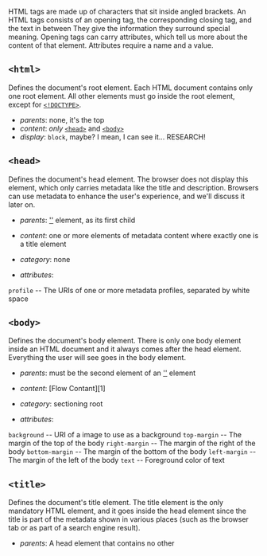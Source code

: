 HTML tags are made up of characters that sit inside angled brackets. An HTML tags consists of an opening tag, the corresponding closing tag, and the text in between They give the information they surround special meaning. Opening tags can carry attributes, which tell us more about the content of that element. Attributes require a name and a value.

## `<html>`

Defines the document's root element. Each HTML document contains only one root element. All other elements must go inside the root element, except for [`<!DOCTYPE>`](#doctype).

* _parents_: none, it's the top
* _content_: _only_ [`<head>`](#head) and [`<body>`](#body)
* _display_: `block`, maybe? I mean, I can see it... RESEARCH!


## `<head>`

Defines the document's head element. The browser does not display this element, which only carries metadata like the title and description. Browsers can use metadata to enhance the user's experience, and we'll discuss it later on.

* _parents_: ['<HTML>'](#HTML) element, as its first child
* _content_: one or more elements of metadata content where exactly one is a title element
* _category_: none

* _attributes_:

`profile` -- The URIs of one or more metadata profiles, separated by white space


## `<body>`

Defines the document's body element. There is only one body element inside an HTML document and it always comes after the head element. Everything the user will see goes in the body element.

* _parents_: must be the second element of an ['<html>'](#html) element
* _content_: [Flow Contant][1]
* _category_: sectioning root

* _attributes_:

`background` -- URI of a image to use as a background
`top-margin` -- The margin of the top of the body
`right-margin` -- The margin of the right of the body
`bottom-margin` -- The margin of the bottom of the body
`left-margin` -- The margin of the left of the body
`text` -- Foreground color of text


## `<title>`

Defines the document's title element. The title element is the only mandatory HTML element, and it goes inside the head element since the title is part of the metadata shown in various places (such as the browser tab or as part of a search engine result).


* _parents_: A head element that contains no other <title> element.
* _content_: Text that is not inter-element whitespace
* _category_: metadata content


## `<!DOCTYPE html>`

The doctype is a formal declaration, placed at the very start of an HTML document, that the document is a standard HTML document.

* _category_: none


## `<!- -  and  - ->`

Comments are notes you put in your HTML document for your own needs.

* _category_: none


## `<a>`

This tag is used to create a link to external resources such as a different webpage, an email, an image, a different section of the current document, and so on.

* _parents_: Any element that accepts phrasing content, or any element that accepts [Flow Contant][1]
* _content_: transparent, containing either [Flow Contant][1] or phrasing content
* _display_: `inline`
* _category_: any [Flow Contant][1], palpable content, phrasing content, interactive content

* _attributes_:

`href` -- single required attribute for anchors defining a hypertext source link
`rel` -- this attribute specifies the relationship of the target object to the link object.
`type` -- Indicates the numbering type
`target` -- specifies where to display the linked resource


## `<article>`

Represents a self-contained composition in a document, page, application, or site, which is intended to be independently distributable or reusable

* _parents_: Any element that accepts [Flow Contant][1]
* _content_: any [Flow Contant][1]
* _category_: [Flow Contant][1], sectioning content, palpable content.


## `<div>`

HTML Document Division Element is the generic container for flow content, which does not inherently represent anything. It can be used to group elements for styling purposes or because they share attribute values. It should be used only when no other semantic element is appropriate.

* _parents_: anything that accepts [Flow Content][1], which is apparently a lot of things.
* _content_: any [Flow Contant][1], palpable content (WTF?)
* _display_: `block`


## `<footer>`

Represents a footer for its nearest sectioning content or sectioning root element. A footer typically contains information about the author of the section, copyright data or links to related documents.

* _parents_: Any element that accepts [Flow Contant][1]
* _content_: [Flow Contant][1] but with no footer or header descendants
* _category_:[Flow Contant][1], palpable content


## `<header>`

Represents a group of introductory or navigational aids. It may contain some heading elements but also other elements like a logo, wrapped section's header, a search form, and so on. <h1>, <h2>, <h3>, <h4>, <h5>, <h6> These tags define headings, ranging from h1 for the most general heading to h6 for the most 		specific.

* _parents_: Any element that accepts [Flow Contant][1]
* _content_: [Flow Contant][1] but with no footer or header descendants
* _display_: `block`
* _category_: [Flow Contant][1], palpable content

## `<nav>`

Represents a section of a page that links to other pages or to parts within the page: a section with navigation links.

* _parents_: Any element that accepts [Flow Contant][1]
* _content_: [Flow Contant][1]
* _category_: [Flow Contant][1], sectioning content, palpable content


## `<ol>`

Represents an ordered list of items.

* _parents_: Any element that accepts [Flow Contant][1]
* _content_: Zero or more list elements
* _display_: `block`
* _category_: [Flow Contant][1], and if the ordered list element's children include at least one

* _attributes_:

`start` --  specifies the start value for numbering the individual list items.
`type` -- Indicates the numbering type


## `<p>`

This is the paragraph tag, used to create paragraphs, which are usually separated by line breaks.

* _parents_: any element that excepts [Flow Contant][1]
* _content_: Phrasing content
* _display_: `block`
* _category_: [Flow Contant][1], palpable content


## `<strong>`

Gives text strong importance, and is typically displayed in bold.

* _parents_: Any element that accepts phrasing content, or any element that accepts [Flow Contant][1]
* _content_: phrasing content
* _display_: `inline`
* _category_: [Flow Contant][1], phrasing content


## `<span>`

A generic inline container for phrasing content that can be used to group elements for styling purposes, or because they share attribute values, such as lang. It should be used only when no other semantic element is appropriate. <span> is very much like a <div> element, but <div> is a block-level element whereas a <span> is an inline element.

* _parents_: Any element that accepts phrasing content, or any element that accepts [Flow Contant][1]
* _content_: Phrasing content
* _category_:[Flow Contant][1], phrasing content


## `<ul>`

Represents an unordered list of items, namely a collection of items that do not have a numerical ordering, and their order in the list is meaningless.

* _parents_: Any element that accepts [Flow Contant][1]
* _content_: zero or more list elements, eventually mixed with ordered list and unordered list elements.
* _display_: `block`
* _category_: [Flow Contant][1]

* _attributes_:

`type` -- Used to set the bullet style for the list.

###### Footnotes

[1](https://developer.mozilla.org/en-US/docs/Web/Guide/HTML/Content_categories#Flow_content)
